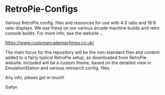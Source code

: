 # RetroPie-Configs

Various RetroPie config. files and resources for use with 4:3 ratio and 16:9 ratio displays.  We use these on our various arcade machine builds and retro console builds.  For more info, see the website ...

https://www.customarcademachines.co.uk/

The main focus for this repository will be the non-standard files and content added to a fairly typical RetroPie setup, as downloaded from RetroPie website.  Included will be a custom theme, based on the detailed view in EmulationStation and various retroarch config. files.

Any info, please get in touch!

Gafyn

